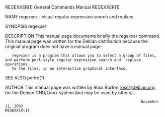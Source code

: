 REGEXXER(1)                                                   General Commands Manual                                                  REGEXXER(1)

NAME
       regexxer - visual regular expression search and replace

SYNOPSIS
       regexxer

DESCRIPTION
       This  manual  page  documents  briefly the regexxer command.  This manual page was written for the Debian distribution because the original
       program does not have a manual page.

       regexxer is a program that allows you to select a group of files, and perform perl-style regular expression search and  replace  operations
       to the files, in an interactive graphical interface.

SEE ALSO
       perlre(1).

AUTHOR
       This manual page was written by Ross Burton <ross@debian.org>, for the Debian GNU/Linux system (but may be used by others).

                                                                 November 11, 2002                                                     REGEXXER(1)

